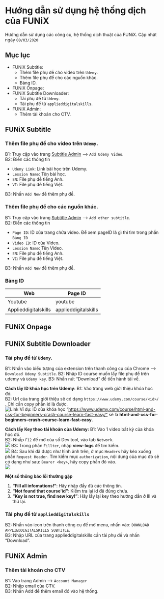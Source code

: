 # Hướng dẫn sử dụng hệ thống dịch của FUNiX

Hướng dẫn sử dụng các công cụ, hệ thống dịch thuật của FUNiX.
Cập nhật ngày `08/03/2020`

## Mục lục

* FUNiX Subtitle:
   * Thêm file phụ đề cho video trên `Udemy`.
   * Thêm file phụ đề cho các nguồn khác.
   * Bảng ID.
* FUNiX Onpage:
* FUNiX Subtitle Downloader:
   * Tải phụ đề từ `Udemy`.
   * Tải phụ đề từ `applieddigitalskills`.
* FUNiX Admin:
   * Thêm tài khoản cho CTV.

## FUNiX Subtitle

### Thêm file phụ đề cho video trên `Udemy`.

B1: Truy cập vào trang [Subtitle Admin](https://funix-subtitle.firebaseapp.com/) --> `Add Udemy Video`.<br/>
B2: Điền các thông tin
* `Udemy Link`: Link bài học trên Udemy.
* `Lession Name`: Tên bài học.
* `EN`: File phụ đề tiếng Anh.
* `VI`: File phụ đề tiếng Việt.

B3: Nhấn `Add New` để thêm phụ đề.

### Thêm file phụ đề cho các nguồn khác.

B1: Truy cập vào trang [Subtitle Admin](https://funix-subtitle.firebaseapp.com/) --> `Add other subtitle`.<br/>
B2: Điền các thông tin
* `Page ID`: ID của trang chứa video. Để xem pageID là gì thì tìm trong phần `Bảng ID`
* `Video ID`: ID của Video.
* `Lession Name`: Tên Video.
* `EN`: File phụ đề tiếng Anh.
* `VI`: File phụ đề tiếng Việt.

B3: Nhấn `Add New` để thêm phụ đề.

### Bảng ID

|Web| Page ID|
| ------------- |-------------|
| Youtube | youtube |
| Applieddigitalskills | applieddigitalskills |

## FUNiX Onpage

## FUNiX Subtitle Downloader

### Tải phụ đề từ `Udemy`.

B1: Nhấn vào biểu tượng của extension trên thanh công cụ của Chrome --> `Download Udemy Subtitle`.
B2: Nhập ID course muốn lấy file phụ đề trên udemy và `Udemy key`.
B3: Nhấn nút “Download” để tiến hành tải về.

**Cách lấy ID khóa học trên Udemy:**
B1: Vào trang web giới thiệu khóa học đó.<br/>
B2: Url của trang giới thiệu sẽ có dạng `https://www.udemy.com/course/<id>/` . Chỉ cần copy phần id là được.<br/>
![Link](https://i.imgur.com/1JPccxx.png)
Ví dụ: ID của khóa học “https://www.udemy.com/course/html-and-css-for-beginners-crash-course-learn-fast-easy/” sẽ là **html-and-css-for-beginners-crash-course-learn-fast-easy**.

**Cách lấy Key theo tài khoản của Udemy:**
B1: Vào 1 video bất kỳ của khóa học đó.<br/>
B2: Nhấp `F12` để mở của sổ Dev tool, vào tab `Network`.<br/>
![](https://i.imgur.com/PkgX1QB.png)
B3: Trong phần `Fillter`, nhập **view-logs** để tìm kiếm.<br/>
![](https://i.imgur.com/rBYCOB4.png)
B4: Sau khi đã được như hình ảnh trên, ở mục `Headers` hãy kéo xuống phần `Request Header`. Tìm kiếm mục `authorization`, nội dung của mục đó sẽ có dạng như sau: `Bearer <key>`, hãy copy phần **<key>** đó vào.<br/>
![](https://i.imgur.com/m9vkjwo.png)

**Một số thông báo lỗi thường gặp**

1. **“Fill all infomations!”**: Hãy nhập đầy đủ các thông tin.
2. **“Not found that course'id”**: Kiểm tra lại id đã đúng chưa.
3. **“Key is not true, find new key!”**: Hãy lấy lại key theo hướng dẫn ở III và thử lại.

### Tải phụ đề từ `applieddigitalskills`

B2: Nhấn vào icon trên thanh công cụ để mở menu, nhấn vào: `DOWNLOAD APPLIEDDIGITALSKILLS SUBTITLE`. <br/>
B3: Nhập URL của trang applieddigitalskills cần tải phụ đề và nhấn “Download”.

## FUNiX Admin

### Thêm tài khoản cho CTV

B1: Vào trang Admin --> `Account Manager` <br/>
B2: Nhập email của CTV. <br/>
B3: Nhấn Add để thêm email đó vào hệ thống.
